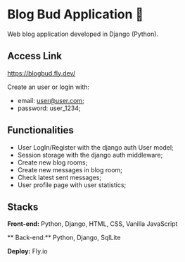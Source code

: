 # Blog Bud Application 📑

Web blog application developed in Django (Python).

## Access Link

https://blogbud.fly.dev/

Create an user or login with:
* email: user@user.com;
* password: user_1234;

## Functionalities

- User LogIn/Register with the django auth User model;
- Session storage with the django auth middleware;
- Create new blog rooms;
- Create new messages in blog room;
- Check latest sent messages;
- User profile page with user statistics;

## Stacks

**Front-end:** Python, Django, HTML, CSS, Vanilla JavaScript

** Back-end:**
Python, Django, SqlLite

**Deploy:** Fly.io